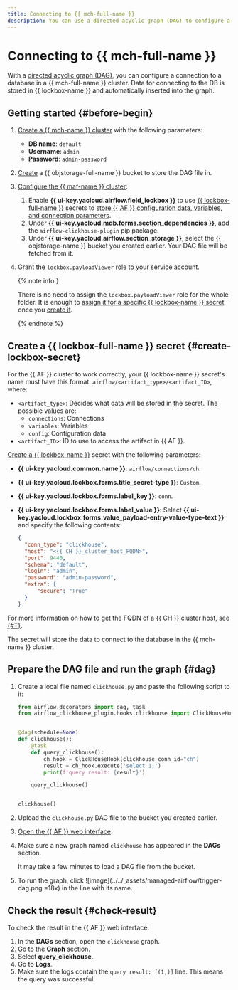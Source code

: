 ```yaml
---
title: Connecting to {{ mch-full-name }}
description: You can use a directed acyclic graph (DAG) to configure a connection to a database in a {{ mch-full-name }} cluster.
---
```


# Connecting to {{ mch-full-name }}

With a [directed acyclic graph (DAG)](../concepts/index.md#about-the-service), you can configure a connection to a database in a {{ mch-full-name }} cluster. Data for connecting to the DB is stored in {{ lockbox-name }} and automatically inserted into the graph.

## Getting started {#before-begin}

1. [Create a {{ mch-name }} cluster](../../managed-clickhouse/operations/cluster-create.md) with the following parameters:
   * **DB name**: `default`
   * **Username**: `admin`
   * **Password**: `admin-password`

1. [Create](../../storage/operations/buckets/create.md) a {{ objstorage-full-name }} bucket to store the DAG file in.

1. [Configure the {{ maf-name }} cluster](cluster-update.md):

   1. Enable **{{ ui-key.yacloud.airflow.field_lockbox }}** to use [{{ lockbox-full-name }}](../../lockbox/concepts/index.md) secrets to [store {{ AF }} configuration data, variables, and connection parameters](../concepts/impersonation.md#lockbox-integration).
   1. Under **{{ ui-key.yacloud.mdb.forms.section_dependencies }}**, add the `airflow-clickhouse-plugin` pip package.
   1. Under **{{ ui-key.yacloud.airflow.section_storage }}**, select the {{ objstorage-name }} bucket you created earlier. Your DAG file will be fetched from it.

1. Grant the `lockbox.payloadViewer` [role](../../lockbox/security/index.md#lockbox-payloadViewer) to your service account.

   {% note info }

   There is no need to assign the `lockbox.payloadViewer` role for the whole folder. It is enough to [assign it for a specific {{ lockbox-name }} secret](../../lockbox/operations/secret-access.md) once you [create it](#create-lockbox-secret).

   {% endnote %}

## Create a {{ lockbox-full-name }} secret {#create-lockbox-secret}

For the {{ AF }} cluster to work correctly, your {{ lockbox-name }} secret's name must have this format: `airflow/<artifact_type>/<artifact_ID>`, where:
   * `<artifact_type>`: Decides what data will be stored in the secret. The possible values are:
     * `connections`: Connections
     * `variables`: Variables
     * `config`: Configuration data
   * `<artifact_ID>`: ID to use to access the artifact in {{ AF }}.

[Create a {{ lockbox-name }}](../../lockbox/operations/secret-create.md) secret with the following parameters:
   * **{{ ui-key.yacloud.common.name }}**: `airflow/connections/ch`.
   * **{{ ui-key.yacloud.lockbox.forms.title_secret-type }}**: `Custom`.
   * **{{ ui-key.yacloud.lockbox.forms.label_key }}**: `conn`.
   * **{{ ui-key.yacloud.lockbox.forms.label_value }}**: Select **{{ ui-key.yacloud.lockbox.forms.value_payload-entry-value-type-text }}** and specify the following contents:

      ```json
      {
        "conn_type": "clickhouse",
        "host": "<{{ CH }}_cluster_host_FQDN>",
        "port": 9440,
        "schema": "default",
        "login": "admin",
        "password": "admin-password",
        "extra": {
            "secure": "True"
        }
      }
      ```

For more information on how to get the FQDN of a {{ CH }} cluster host, see [{#T}](../../managed-clickhouse/operations/connect/fqdn.md).

The secret will store the data to connect to the database in the {{ mch-name }} cluster.

## Prepare the DAG file and run the graph {#dag}

1. Create a local file named `clickhouse.py` and paste the following script to it:

   ```python
   from airflow.decorators import dag, task
   from airflow_clickhouse_plugin.hooks.clickhouse import ClickHouseHook


   @dag(schedule=None)
   def clickhouse():
       @task
       def query_clickhouse():
           ch_hook = ClickHouseHook(clickhouse_conn_id="ch")
           result = ch_hook.execute('select 1;')
           print(f'query result: {result}')

       query_clickhouse()


   clickhouse()
   
   ```

1. Upload the `clickhouse.py` DAG file to the bucket you created earlier.
1. [Open the {{ AF }} web interface](af-interfaces.md#web-gui).
1. Make sure a new graph named `clickhouse` has appeared in the **DAGs** section.

   It may take a few minutes to load a DAG file from the bucket.

1. To run the graph, click ![image](../../_assets/managed-airflow/trigger-dag.png =18x) in the line with its name.

## Check the result {#check-result}

To check the result in the {{ AF }} web interface:

1. In the **DAGs** section, open the `clickhouse` graph.
1. Go to the **Graph** section.
1. Select **query_clickhouse**.
1. Go to **Logs**.
1. Make sure the logs contain the `query result: [(1,)]` line. This means the query was successful.

